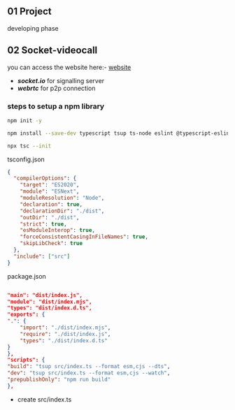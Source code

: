 ## 01 Project
developing phase

## 02 Socket-videocall
you can access the website here:- [website](https://test-video-call-nine.vercel.app/)

- ***socket.io*** for signalling server
- ***webrtc*** for p2p connection


### steps to setup a npm library

```bash
npm init -y
```

```bash
npm install --save-dev typescript tsup ts-node eslint @typescript-eslint/parser @typescript-eslint/eslint-plugin prettier

```
```bash
npx tsc --init

```
tsconfig.json
```json
{
  "compilerOptions": {
    "target": "ES2020",
    "module": "ESNext",
    "moduleResolution": "Node",
    "declaration": true,
    "declarationDir": "./dist",
    "outDir": "./dist",
    "strict": true,
    "esModuleInterop": true,
    "forceConsistentCasingInFileNames": true,
    "skipLibCheck": true
  },
  "include": ["src"]
}

```

package.json
```json

"main": "dist/index.js",
"module": "dist/index.mjs",
"types": "dist/index.d.ts",
"exports": {
".": {
    "import": "./dist/index.mjs",
    "require": "./dist/index.js",
    "types": "./dist/index.d.ts"
}
},
"scripts": {
"build": "tsup src/index.ts --format esm,cjs --dts",
"dev": "tsup src/index.ts --format esm,cjs --watch",
"prepublishOnly": "npm run build"
},

```
- create src/index.ts